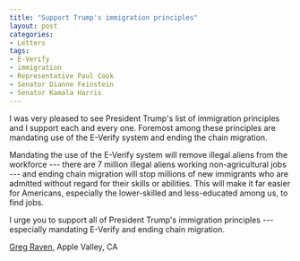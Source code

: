 ```yaml
---
title: "Support Trump's immigration principles"
layout: post
categories:
- Letters
tags:
- E-Verify
- immigration
- Representative Paul Cook
- Senator Dianne Feinstein
- Senator Kamala Harris
---
```


I was very pleased to see President Trump's list of immigration principles and I support each and every one. Foremost among these principles are mandating use of the E-Verify system and ending the chain migration.

Mandating the use of the E-Verify system will remove illegal aliens from the workforce --- there are 7 million illegal aliens working non-agricultural jobs --- and ending chain migration will stop millions of new immigrants who are admitted without regard for their skills or abilities. This will make it far easier for Americans, especially the lower-skilled and less-educated among us, to find jobs.

I urge you to support all of President Trump's immigration principles --- especially mandating E-Verify and ending chain migration.

[Greg Raven](https://www.gregraven.org/), Apple Valley, CA